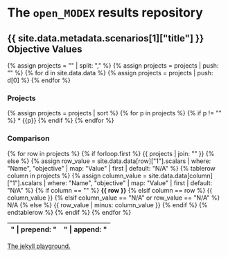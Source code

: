 ---
---

# The `open_MODEX` results repository

## {{ site.data.metadata.scenarios[1]["title"] }} Objective Values

{% assign projects = "" | split: "," %}
{% assign projects = projects | push: "" %}
{% for d in site.data.data %}
  {% assign projects = projects | push: d[0] %}
{% endfor %}

### Projects

{% assign projects = projects | sort %}
{% for p in projects  %}
  {% if p != "" %} * {{p}} {% endif %}
{% endfor %}

### Comparison

<table>
{% for row in projects %}
  {% if forloop.first %}
    <thead><tr>
      {{ projects | join: "</th><th>" | prepend: "<th>" | append: "</th>" }}
    </tr></thead>
  {% else %}
    {% assign row_value = site.data.data[row]["1"].scalars
    | where: "Name", "objective"
    | map: "Value"
    | first
    | default: "N/A"
    %}
    {% tablerow column in projects %}
      {% assign column_value = site.data.data[column]["1"].scalars
      | where: "Name", "objective"
      | map: "Value"
      | first
      | default: "N/A"
      %}
      {% if column == "" %}
        <strong>{{ row }}</strong>
      {% elsif column == row %}
        {{ column_value }}
      {% elsif column_value == "N/A" or row_value == "N/A" %}
        N/A
      {% else %}
        {{ row_value | minus: column_value }}
      {% endif %}
    {% endtablerow %}
  {% endif %}
{% endfor %}
</table>

[The jekyll playground.](playground.html)

